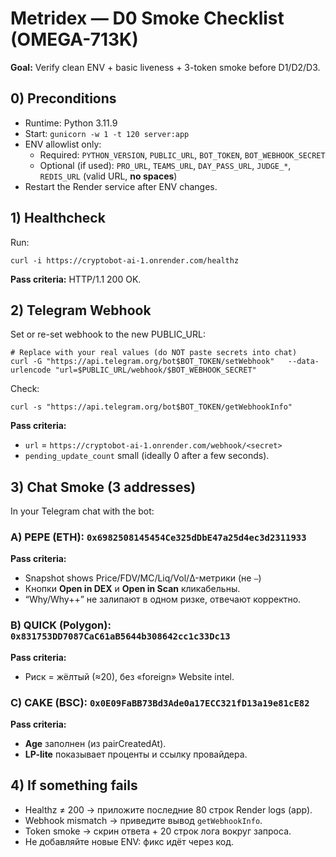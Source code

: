# Metridex — D0 Smoke Checklist (OMEGA-713K)

**Goal:** Verify clean ENV + basic liveness + 3-token smoke before D1/D2/D3.

## 0) Preconditions
- Runtime: Python 3.11.9
- Start: `gunicorn -w 1 -t 120 server:app`
- ENV allowlist only:
  - Required: `PYTHON_VERSION`, `PUBLIC_URL`, `BOT_TOKEN`, `BOT_WEBHOOK_SECRET`
  - Optional (if used): `PRO_URL`, `TEAMS_URL`, `DAY_PASS_URL`, `JUDGE_*`, `REDIS_URL` (valid URL, **no spaces**)
- Restart the Render service after ENV changes.

## 1) Healthcheck
Run:
```
curl -i https://cryptobot-ai-1.onrender.com/healthz
```
**Pass criteria:** HTTP/1.1 200 OK.

## 2) Telegram Webhook
Set or re-set webhook to the new PUBLIC_URL:
```
# Replace with your real values (do NOT paste secrets into chat)
curl -G "https://api.telegram.org/bot$BOT_TOKEN/setWebhook"   --data-urlencode "url=$PUBLIC_URL/webhook/$BOT_WEBHOOK_SECRET"
```
Check:
```
curl -s "https://api.telegram.org/bot$BOT_TOKEN/getWebhookInfo"
```
**Pass criteria:**
- `url` = `https://cryptobot-ai-1.onrender.com/webhook/<secret>`
- `pending_update_count` small (ideally 0 after a few seconds).

## 3) Chat Smoke (3 addresses)
In your Telegram chat with the bot:

### A) PEPE (ETH): `0x6982508145454Ce325dDbE47a25d4ec3d2311933`
**Pass criteria:**
- Snapshot shows Price/FDV/MC/Liq/Vol/Δ-метрики (не `—`)
- Кнопки **Open in DEX** и **Open in Scan** кликабельны.
- “Why/Why++” не залипают в одном ризке, отвечают корректно.

### B) QUICK (Polygon): `0x831753DD7087CaC61aB5644b308642cc1c33Dc13`
**Pass criteria:**
- Риск = жёлтый (≈20), без «foreign» Website intel.

### C) CAKE (BSC): `0x0E09FaBB73Bd3Ade0a17ECC321fD13a19e81cE82`
**Pass criteria:**
- **Age** заполнен (из pairCreatedAt).
- **LP-lite** показывает проценты и ссылку провайдера.

## 4) If something fails
- Healthz ≠ 200 → приложите последние 80 строк Render logs (app).
- Webhook mismatch → приведите вывод `getWebhookInfo`.
- Token smoke → скрин ответа + 20 строк лога вокруг запроса.
- Не добавляйте новые ENV: фикс идёт через код.